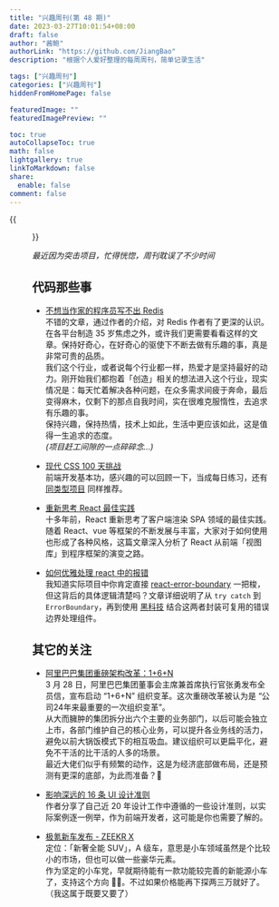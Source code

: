 ```yaml
---
title: "兴趣周刊(第 48 期)"
date: 2023-03-27T10:01:54+08:00
draft: false
author: "酱鲍"
authorLink: "https://github.com/JiangBao"
description: "根据个人爱好整理的每周周刊，简单记录生活"

tags: ["兴趣周刊"]
categories: ["兴趣周刊"]
hiddenFromHomePage: false

featuredImage: ""
featuredImagePreview: ""

toc: true
autoCollapseToc: true
math: false
lightgallery: true
linkToMarkdown: false
share:
  enable: false
comment: false
---
```

{{<figure src="https://jiangbao-1258001083.cos.ap-shanghai.myqcloud.com/camping0408.jpg" title="周末露营随手一拍">}}
<!--more-->
*最近因为突击项目，忙得恍惚，周刊耽误了不少时间*

## 代码那些事
* [不想当作家的程序员写不出 Redis](https://catcoding.me/p/redis-antriez/)  
不错的文章，通过作者的介绍，对 Redis 作者有了更深的认识。在各平台制造 35 岁焦虑之外，或许我们更需要看看这样的文章。保持好奇心，在好奇心的驱使下不断去做有乐趣的事，真是非常可贵的品质。  
我们这个行业，或者说每个行业都一样，热爱才是坚持最好的动力。刚开始我们都抱着「创造」相关的想法进入这个行业，现实情况是：每天忙着解决各种问题，在众多需求间疲于奔命，最后变得麻木，仅剩下的那点自我时间，实在很难克服惰性，去追求有乐趣的事。  
保持兴趣，保持热情，技术上如此，生活中更应该如此，这是值得一生追求的态度。  
*(项目赶工间隙的一点碎碎念...)*

* [现代 CSS 100 天挑战](https://www.matuzo.at/blog/2022/100-days-of-more-or-less-modern-css/)  
前端开发基本功，感兴趣的可以回顾一下，当成每日练习，还有 [同类型项目](https://github.com/bradtraversy/50projects50days) 同样推荐。

* [重新思考 React 最佳实践](https://frontendmastery.com/posts/rethinking-react-best-practices/)  
十多年前，React 重新思考了客户端渲染 SPA 领域的最佳实践。随着 React、vue 等框架的不断发展与丰富，大家对于如何使用也形成了各种风格，这篇文章深入分析了 React 从前端「视图库」到程序框架的演变之路。

* [如何优雅处理 react 中的报错](https://www.developerway.com/posts/how-to-handle-errors-in-react)  
我知道实际项目中你肯定直接 [react-error-boundary](https://www.npmjs.com/package/react-error-boundary) 一把梭，但这背后的具体逻辑清楚吗？文章详细说明了从 `try catch` 到 `ErrorBoundary`，再到使用 [黑科技](https://github.com/facebook/react/issues/14981) 结合这两者封装可复用的错误边界处理组件。

## 其它的关注
* [阿里巴巴集团重磅架构改革：1+6+N](https://36kr.com/topics/2191132275179907)  
3 月 28 日，阿里巴巴集团董事会主席兼首席执行官张勇发布全员信，宣布启动 “1+6+N” 组织变革。这次重磅改革被认为是 “公司24年来最重要的一次组织变革”。  
从大而臃肿的集团拆分出六个主要的业务部门，以后可能会独立上市，各部门维护自己的核心业务，可以提升各业务线的活力，避免以前大锅饭模式下的相互吸血。建议组织可以更扁平化，避免不干活的比干活的人多的场景。  
最近大佬们似乎有频繁的动作，这是为经济底部做布局，还是预测有更深的底部，为此而准备？🤔

* [影响深远的 16 条 UI 设计准则](https://www.adhamdannaway.com/blog/ui-design/16-ui-design-rules)  
作者分享了自己近 20 年设计工作中遵循的一些设计准则，以实际案例逐一例举，作为前端开发者，这可能是你也需要了解的。

* [极氪新车发布 - ZEEKR X](https://www.zeekrlife.com/zeekrx)  
定位：「新奢全能 SUV」，A 级车，意思是小车领域虽然是个比较小的市场，但也可以做一些豪华元素。  
作为坚定的小车党，早就期待能有一款功能较完善的新能源小车了，支持这个方向 💪🏻。不过如果价格能再下探两三万就好了。（我这属于既要又要了）
